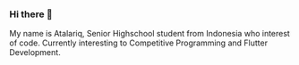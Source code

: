 ### Hi there 👋
My name is Atalariq, Senior Highschool student from Indonesia who interest of code.
Currently interesting to Competitive Programming and Flutter Development.

<!--
<p align="center">
  <b><a href="mailto:atalariq26@gmail.com">E-Mail</a></b>
  •
  <b><a href="https://instagram.com/atalariqzzz_">Instagram</a></b>
  •
  <b><a href="https://github.com/neovim/neovim">(Neo)Vimer</a></b>
</p>
-->

<!-- Github Stats -->
<!--
<img align="left" src="https://github-readme-stats.vercel.app/api?username=atalazer&show_icons=true" title="Atalazer's Github Stats" />
<img align="left" src="https://github-readme-stats.vercel.app/api/top-langs/?username=atalazer&layout=compact&langs_count=8&hide=html,css,scss" title="Top Languages" />
-->

<!-- Spotify -->
<!--
<p align="center">
  <img src="https://spotify-github-profile.vercel.app/api/view?uid=3132nl4arehv5zetj4642rhs5oca&cover_image=true&theme=compact&show_offline=false&background_color=121212&interchange=false" title="spotify-github-profile" />
</p>
-->

<!-- Extra Pinned Repos -->
<!-- <a href="https://github.com/atalzer/atalazer.github.io">
  <img align="center" src="https://github-readme-stats.vercel.app/api/pin/?username=atalazer&repo=atalazer.github.io&theme=material-palenight" />
</a>

<a href="https://github.com/atalazer/dotfiles">
  <img align="center" src="https://github-readme-stats.vercel.app/api/pin/?username=atalazer&repo=dotfiles&theme=material-palenight" />
</a>     -->

